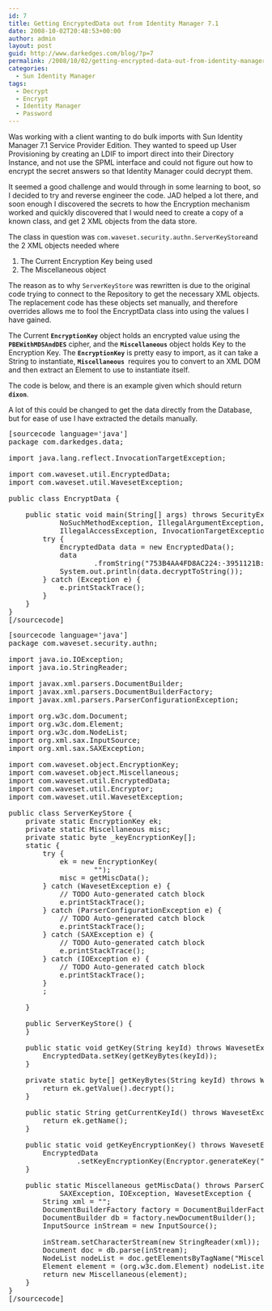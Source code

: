 ```yaml
---
id: 7
title: Getting EncryptedData out from Identity Manager 7.1
date: 2008-10-02T20:48:53+00:00
author: admin
layout: post
guid: http://www.darkedges.com/blog/?p=7
permalink: /2008/10/02/getting-encrypted-data-out-from-identity-manager-71/
categories:
  - Sun Identity Manager
tags:
  - Decrypt
  - Encrypt
  - Identity Manager
  - Password
---
```

Was working with a client wanting to do bulk imports with Sun Identity Manager 7.1 Service Provider Edition. They wanted to speed up User Provisioning by creating an LDIF to import direct into their Directory Instance, and not use the SPML interface and could not figure out how to encrypt the secret answers so that Identity Manager could decrypt them.

It seemed a good challenge and would through in some learning to boot, so I decided to try and reverse engineer the code. JAD helped a lot there, and soon enough I discovered the secrets to how the Encryption mechanism worked and quickly discovered that I would need to create a copy of a known class, and get 2 XML objects from the data store.

The class in question was <code>com.waveset.security.authn.ServerKeyStore</code>and the 2 XML objects needed where
<ol>
	<li>The Current Encryption Key being used</li>
	<li>The Miscellaneous object</li>
</ol>
The reason as to why <code>ServerKeyStore</code> was rewritten is due to the original code trying to connect to the Repository to get the necessary XML objects. The replacement code has these objects set manually, and therefore overrides allows me to fool the EncryptData class into using the values I have gained.

The Current <code><strong>EncryptionKey</strong></code> object holds an encrypted value using the <code><strong>PBEWithMD5AndDES</strong></code> cipher, and the <code><strong>Miscellaneous</strong></code> object holds Key to the Encryption Key. The <code><strong>EncryptionKey</strong></code> is pretty easy to import, as it can take a String to instantiate, <code><strong>Miscellaneous </strong></code>requires you to convert to an XML DOM and then extract an Element to use to instantiate itself.

The code is below, and there is an example given which should return <code><strong>dixon</strong></code>.

A lot of this could be changed to get the data directly from the Database, but for ease of use I have extracted the details manually.
<pre>[sourcecode language='java']
package com.darkedges.data;

import java.lang.reflect.InvocationTargetException;

import com.waveset.util.EncryptedData;
import com.waveset.util.WavesetException;

public class EncryptData {

	public static void main(String[] args) throws SecurityException,
			NoSuchMethodException, IllegalArgumentException,
			IllegalAccessException, InvocationTargetException, WavesetException {
		try {
			EncryptedData data = new EncryptedData();
			data
					.fromString("753B4AA4FD8AC224:-3951121B:11B967AC1B9:-7FFC|5DUTsMglZvA=");
			System.out.println(data.decryptToString());
		} catch (Exception e) {
			e.printStackTrace();
		}
	}
}
[/sourcecode]</pre>
<pre>[sourcecode language='java']
package com.waveset.security.authn;

import java.io.IOException;
import java.io.StringReader;

import javax.xml.parsers.DocumentBuilder;
import javax.xml.parsers.DocumentBuilderFactory;
import javax.xml.parsers.ParserConfigurationException;

import org.w3c.dom.Document;
import org.w3c.dom.Element;
import org.w3c.dom.NodeList;
import org.xml.sax.InputSource;
import org.xml.sax.SAXException;

import com.waveset.object.EncryptionKey;
import com.waveset.object.Miscellaneous;
import com.waveset.util.EncryptedData;
import com.waveset.util.Encryptor;
import com.waveset.util.WavesetException;

public class ServerKeyStore {
	private static EncryptionKey ek;
	private static Miscellaneous misc;
	private static byte _keyEncryptionKey[];
	static {
		try {
			ek = new EncryptionKey(
					"<EncryptionKey id='#ID#753B4AA4FD8AC224:-3951121B:11B967AC1B9:-7FFB' name='753B4AA4FD8AC224:-3951121B:11B967AC1B9:-7FFC' creator='createEncryptionKey' createDate='1218000373579' lastModifier='rencryptServerKeys' lastModDate='1218000373698' lastMod='1' value='PBEWithMD5AndDES|jMY74Tleq2CUf02URabaMBMdrpru31qEhJPpwGHQfD1Wtis0SgsZKcKPWmcdJxBRuaY9fEEogz0='><MemberObjectGroups><ObjectRef type='ObjectGroup' id='#ID#Top' name='Top'/></MemberObjectGroups></EncryptionKey>");
			misc = getMiscData();
		} catch (WavesetException e) {
			// TODO Auto-generated catch block
			e.printStackTrace();
		} catch (ParserConfigurationException e) {
			// TODO Auto-generated catch block
			e.printStackTrace();
		} catch (SAXException e) {
			// TODO Auto-generated catch block
			e.printStackTrace();
		} catch (IOException e) {
			// TODO Auto-generated catch block
			e.printStackTrace();
		}
		;

	}

	public ServerKeyStore() {
	}

	public static void getKey(String keyId) throws WavesetException {
		EncryptedData.setKey(getKeyBytes(keyId));
	}

	private static byte[] getKeyBytes(String keyId) throws WavesetException {
		return ek.getValue().decrypt();
	}

	public static String getCurrentKeyId() throws WavesetException {
		return ek.getName();
	}

	public static void getKeyEncryptionKey() throws WavesetException {
		EncryptedData
				.setKeyEncryptionKey(Encryptor.generateKey("PBEWithMD5AndDES", misc.getData().decryptToString()));
	}

	public static Miscellaneous getMiscData() throws ParserConfigurationException,
			SAXException, IOException, WavesetException {
		String xml = "<Miscellaneous id='#ID#753B4AA4FD8AC224:-3951121B:11B967AC1B9:-7FFA' name='miscData' creator='ServerKeyStore' createDate='1218000373660' lastModifier='ServerKeyStore' lastModDate='1218000373660' miscData='gSeTf4ayE5OJf0dfwzA4dIp0VyBVg6SGW/tVuZme8J+fBBkJrDKsWxe8bTZaV9wtbTsctgGxZhRab9rN6yndEVv7VbmZnvCfVALwAuUtyu7DEkApwCqzACzJzKaqZlOX2AuyG50vWpOaT2v9gt22U7ZuAtvMCAyGQq8iypghsro='><MemberObjectGroups><ObjectRef type='ObjectGroup' name='Top'/></MemberObjectGroups></Miscellaneous>";
		DocumentBuilderFactory factory = DocumentBuilderFactory.newInstance();
		DocumentBuilder db = factory.newDocumentBuilder();
		InputSource inStream = new InputSource();

		inStream.setCharacterStream(new StringReader(xml));
		Document doc = db.parse(inStream);
		NodeList nodeList = doc.getElementsByTagName("Miscellaneous");
		Element element = (org.w3c.dom.Element) nodeList.item(0);
		return new Miscellaneous(element);
	}
}
[/sourcecode]</pre>